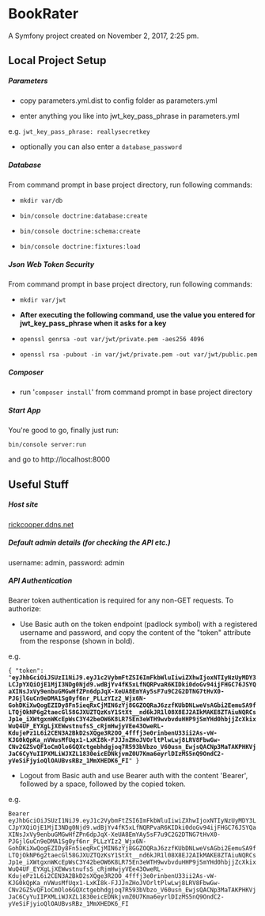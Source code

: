 # BookRater

A Symfony project created on November 2, 2017, 2:25 pm.

## Local Project Setup

##### Parameters
- copy parameters.yml.dist to config folder as parameters.yml

- enter anything you like into jwt_key_pass_phrase in parameters.yml

e.g. `jwt_key_pass_phrase: reallysecretkey`

- optionally you can also enter a `database_password`

##### Database
From command prompt in base project directory, run following commands:

- `mkdir var/db`

- `bin/console doctrine:database:create`

- `bin/console doctrine:schema:create`

- `bin/console doctrine:fixtures:load`

##### Json Web Token Security
From command prompt in base project directory, run following commands:

- `mkdir var/jwt`

- **After executing the following command, use the value you entered for jwt_key_pass_phrase when it asks for a key**

- `openssl genrsa -out var/jwt/private.pem -aes256 4096`

- `openssl rsa -pubout -in var/jwt/private.pem -out var/jwt/public.pem`

##### Composer

- run '`composer install`' from command prompt in base project directory

##### Start App
You're good to go, finally just run: 

`bin/console server:run`

and go to http://localhost:8000

## Useful Stuff
##### Host site
[rickcooper.ddns.net](rickcooper.ddns.net)

##### Default admin details (for checking the API etc.)

username: admin, password: admin

##### API Authentication
Bearer token authentication is required for any non-GET requests. To authorize:
 
- Use Basic auth on the token endpoint (padlock symbol) with a registered username and password, and copy the content of the "token" attribute from the response (shown in bold).

e.g.

`{
    "token": "`**`eyJhbGciOiJSUzI1NiJ9.eyJ1c2VybmFtZSI6ImFkbWluIiwiZXhwIjoxNTIyNzUyMDY3LCJpYXQiOjE1MjI3NDg0Njd9.wdBjYv4fK5xLfNQRPvaR6KIDki0doGv94ijFHGC76JSYQaXINsJxVy9enbuGMGwHfZPn6dpJqX-XeUA8EmYAy5sF7u9C2G2DTNG7tHvX0-PJGjlGuCn9eDMA1Sg0yf6nr_PLLzYIz2_Wjx6N-GohDKiXwQogEZIDy8Fn5ieqRxCjMIN6zYj8GGZOQRaJ6zzfKUbDNLweVsAGbi2EemuSA9fLTQjOkNP6g2taecGl58GJXUZTQzKsY1StXt__nd6kJR1l08X8EJ2AIkMAKE8ZTAiuNQRCsJp1e_iXWtgxnWKcEpWsC3Y42beOW6K8LR75En3eWTH9wvbvduHHP9jSmYHd0hbjjZcXkixWuQ4UF_EYXgLjXEWwstnufsS_cRjmHwjyVEe43OweRL-KdujePz1L6i2CEN3A2BkD2sXQge3R2OO_4fffj3e0rinbenU33ii2As-vW-KJG0kQpKa_nVWusMfUqx1-LxKI8k-FJJJnZHoJVOrltPlwLwj8LRV8FbwGw-CNv2GZSvQF1oCmOlo6GQXctgebhdgjoq7R593bVbzo_V60usn_EwjsQACNp3MaTAKPHKVjJaC6CyYuIIPXMLiWJXZL1830eicEDNkjvmZ0U7Kma6eyrlDIzMS5nQ9OndC2-yVeSiFjyioQlOAUBvsRBz_1MmXHEDK6_FI`**`"
}`

- Logout from Basic auth and use Bearer auth with the content 'Bearer', followed by a space, followed by the copied token.

e.g.

`Bearer eyJhbGciOiJSUzI1NiJ9.eyJ1c2VybmFtZSI6ImFkbWluIiwiZXhwIjoxNTIyNzUyMDY3LCJpYXQiOjE1MjI3NDg0Njd9.wdBjYv4fK5xLfNQRPvaR6KIDki0doGv94ijFHGC76JSYQaXINsJxVy9enbuGMGwHfZPn6dpJqX-XeUA8EmYAy5sF7u9C2G2DTNG7tHvX0-PJGjlGuCn9eDMA1Sg0yf6nr_PLLzYIz2_Wjx6N-GohDKiXwQogEZIDy8Fn5ieqRxCjMIN6zYj8GGZOQRaJ6zzfKUbDNLweVsAGbi2EemuSA9fLTQjOkNP6g2taecGl58GJXUZTQzKsY1StXt__nd6kJR1l08X8EJ2AIkMAKE8ZTAiuNQRCsJp1e_iXWtgxnWKcEpWsC3Y42beOW6K8LR75En3eWTH9wvbvduHHP9jSmYHd0hbjjZcXkixWuQ4UF_EYXgLjXEWwstnufsS_cRjmHwjyVEe43OweRL-KdujePz1L6i2CEN3A2BkD2sXQge3R2OO_4fffj3e0rinbenU33ii2As-vW-KJG0kQpKa_nVWusMfUqx1-LxKI8k-FJJJnZHoJVOrltPlwLwj8LRV8FbwGw-CNv2GZSvQF1oCmOlo6GQXctgebhdgjoq7R593bVbzo_V60usn_EwjsQACNp3MaTAKPHKVjJaC6CyYuIIPXMLiWJXZL1830eicEDNkjvmZ0U7Kma6eyrlDIzMS5nQ9OndC2-yVeSiFjyioQlOAUBvsRBz_1MmXHEDK6_FI`